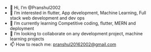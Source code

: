 - 👋 Hi, I’m @Pranshul2002
- 👀 I’m interested in flutter, App development, Machine Learning, Full stack web development and dev ops
- 🌱 I’m currently learning Competitive coding, flutter, MERN and deployment 
- 💞️ I’m looking to collaborate on any development project, machine learning projects
- 📫 How to reach me: pranshul20162002@gmail.com

<!---
Pranshul2002/Pranshul2002 is a ✨ special ✨ repository because its `README.md` (this file) appears on your GitHub profile.
You can click the Preview link to take a look at your changes.
--->

